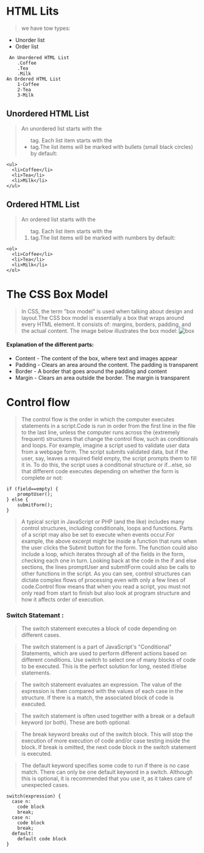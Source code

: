 # HTML Lits
>we have tow types:
 - Unorder list 
 - Order list
```
 An Unordered HTML List
    .Coffee
    .Tea
    .Milk
An Ordered HTML List
    1-Coffee
    2-Tea
    3-Milk
```

## Unordered HTML List
>An unordered list starts with the <ul> tag. Each list item starts with the <li> tag.The list items will be marked with bullets (small black circles) by default:
```
<ul>
  <li>Coffee</li>
  <li>Tea</li>
  <li>Milk</li>
</ul>
```
## Ordered HTML List
>An ordered list starts with the <ol> tag. Each list item starts with the <li> tag.The list items will be marked with numbers by default:
```
<ol>
  <li>Coffee</li>
  <li>Tea</li>
  <li>Milk</li>
</ol>
```
# The CSS Box Model
>In CSS, the term "box model" is used when talking about design and layout.The CSS box model is essentially a box that wraps around every HTML element. It consists of: margins, borders, padding, and the actual content. The image below illustrates the box model:
![box](https://codinglead.github.io/images/box-model.png)


#### Explanation of the different parts:

- Content - The content of the box, where text and images appear
- Padding - Clears an area around the content. The padding is transparent
- Border - A border that goes around the padding and content
- Margin - Clears an area outside the border. The margin is transparent


# Control flow
>The control flow is the order in which the computer executes statements in a script.Code is run in order from the first line in the file to the last line, unless the computer runs across the (extremely frequent) structures that change the control flow, such as conditionals and loops. 
>For example, imagine a script used to validate user data from a webpage form. The script submits validated data, but if the user, say, leaves a required field empty, the script prompts them to fill it in. To do this, the script uses a conditional structure or if...else, so that different code executes depending on whether the form is complete or not:
```
if (field==empty) {
    promptUser();
} else {
    submitForm();
}
```
>A typical script in JavaScript or PHP (and the like) includes many control structures, including conditionals, loops and functions. Parts of a script may also be set to execute when events occur.For example, the above excerpt might be inside a function that runs when the user clicks the Submit button for the form. The function could also include a loop, which iterates through all of the fields in the form, checking each one in turn. Looking back at the code in the if and else sections, the lines promptUser and submitForm could also be calls to other functions in the script. As you can see, control structures can dictate complex flows of processing even with only a few lines of code.Control flow means that when you read a script, you must not only read from start to finish but also look at program structure and how it affects order of execution.

### Switch Statemant :
>The switch statement executes a block of code depending on different cases.

>The switch statement is a part of JavaScript's "Conditional" Statements, which are used to perform different actions based on different conditions. Use switch to select one of many blocks of code to be executed. This is the perfect solution for long, nested if/else statements.

>The switch statement evaluates an expression. The value of the expression is then compared with the values of each case in the structure. If there is a match, the associated block of code is executed.

>The switch statement is often used together with a break or a default keyword (or both). These are both optional:

>The break keyword breaks out of the switch block. This will stop the execution of more execution of code and/or case testing inside the block. If break is omitted, the next code block in the switch statement is executed.

>The default keyword specifies some code to run if there is no case match. There can only be one default keyword in a switch. Although this is optional, it is recommended that you use it, as it takes care of unexpected cases.

```
switch(expression) {
  case n:
    code block
    break;
  case n:
    code block
    break;
  default:
    default code block
}
```